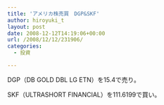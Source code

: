 ```yaml
---
title: 'アメリカ株売買　DGP&SKF'
author: hiroyuki_t
layout: post
date: 2008-12-12T14:19:06+00:00
url: /2008/12/12/231906/
categories:
  - 投資

---
```

<div class="section">
  <p>
    DGP（DB GOLD DBL LG ETN）を15.4で売り。
  </p>
  
  <p>
    SKF（ULTRASHORT FINANCIAL）を111.6199で買い。
  </p>
</div>